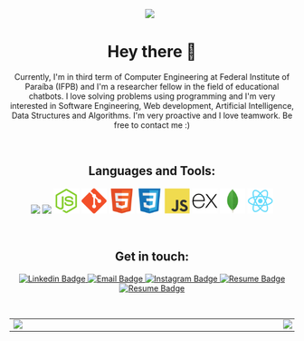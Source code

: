 <p align='center'>
<img src="https://i.imgur.com/2H8ruiJ.gif">&nbsp;&nbsp;
</p>

<h1 align="center"> Hey there 👋 </h1>

<p align="center">Currently, I'm in third term of Computer Engineering at Federal Institute of Paraíba (IFPB) and I'm a researcher fellow in the field of educational chatbots. I love solving problems using programming and I'm very interested in Software Engineering, Web development, Artificial Intelligence, Data Structures and Algorithms. I'm very proactive and I love teamwork. Be free to contact me :) </p>

<br>

<h2 align="center"> Languages and Tools: </h2>



<p align="center">
  <img width="44px" src="https://i.imgur.com/BgjSjn9.png">
  <img width="45px" src="https://i.imgur.com/o4FSeZ6.png">
  <img width="45px" src="https://raw.githubusercontent.com/devicons/devicon/c5378d6c2510ffa0b3e4475af95618a8048d6cf1/icons/nodejs/nodejs-original.svg">
  <img width="45px" src="https://raw.githubusercontent.com/devicons/devicon/c5378d6c2510ffa0b3e4475af95618a8048d6cf1/icons/git/git-original.svg">
  <img width="45px" src="https://raw.githubusercontent.com/devicons/devicon/c5378d6c2510ffa0b3e4475af95618a8048d6cf1/icons/html5/html5-original.svg">
  <img width="45px" src="https://raw.githubusercontent.com/devicons/devicon/master/icons/css3/css3-original.svg">
  <img width="45px" src="https://raw.githubusercontent.com/devicons/devicon/master/icons/javascript/javascript-original.svg">
  <img width="45px" src="https://raw.githubusercontent.com/devicons/devicon/master/icons/express/express-original.svg">
  <img width="45px" src="https://raw.githubusercontent.com/devicons/devicon/master/icons/mongodb/mongodb-original.svg">
  <img width="45px" src="https://raw.githubusercontent.com/devicons/devicon/master/icons/react/react-original.svg">
</p>

<br>

<h2 align="center">Get in touch:</h2>


<p align="center">
<a target="_blank" href="https://www.linkedin.com/in/lucasbivar">
<img src="https://img.shields.io/badge/-lucasbivar-black?style=for-the-badge&logo=Linkedin&logoColor=white&link=https://www.linkedin.com/in/lucasbivar" alt="Linkedin Badge">
</a>
<a target="_blank" href="mailto:lucasbivarfonseca@gmail.com">
<img src="https://img.shields.io/badge/-gmail-black?&style=for-the-badge&logo=Gmail&logoColor=white&link=maito:lucasbivarfonseca@gmail.com" alt="Email Badge">
</a>
<a target="_blank" href="https://www.instagram.com/lucassbivar_/">
<img src="https://img.shields.io/badge/-lucassbivar_-black?style=for-the-badge&logo=Instagram&logoColor=white&link=https://instagram.com/sidbelbase/" alt="Instagram Badge">
</a>
<a target="_blank" href="https://github.com/lucasbivar/lucasbivar/blob/main/lucas_cv_EN.pdf">
<img src="https://img.shields.io/badge/-RESUME (EN)-black?style=for-the-badge&link=https://github.com/lucasbivar/lucasbivar/blob/main/lucas_cv_EN.pdf" alt="Resume Badge">
</a>
<a target="_blank" href="https://github.com/lucasbivar/lucasbivar/blob/main/lucas_cv_PT.pdf">
<img src="https://img.shields.io/badge/-RESUME (PT)-black?style=for-the-badge&link=https://github.com/lucasbivar/lucasbivar/blob/main/lucas_cv_PT.pdf" alt="Resume Badge">
</a>
  
</p>

<br>

<table>
    <tr>
        <td><img width="463px" align="left" src="https://github-readme-stats.vercel.app/api/top-langs/?username=lucasbivar&hide=html&layout=compact&title_color=fff&icon_color=fff&text_color=9f9f9f&bg_color=151515" /></td>
        <td><img width="470px" align="left" src="https://github-readme-stats.vercel.app/api/?username=lucasbivar&show_icons=true&title_color=fff&icon_color=fff&text_color=9f9f9f&bg_color=151515"/></td>
    </tr>   
</table>
</center>  
